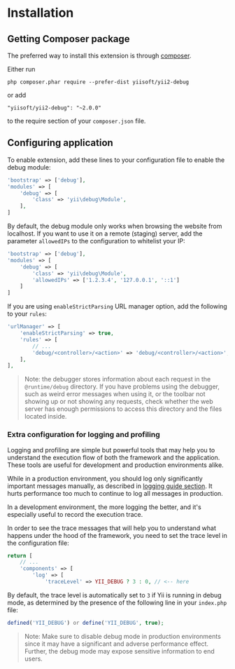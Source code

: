 Installation
============

## Getting Composer package

The preferred way to install this extension is through [composer](http://getcomposer.org/download/).

Either run

```
php composer.phar require --prefer-dist yiisoft/yii2-debug
```

or add

```
"yiisoft/yii2-debug": "~2.0.0"
```

to the require section of your `composer.json` file.


## Configuring application

To enable extension, add these lines to your configuration file to enable the debug module:

```php
'bootstrap' => ['debug'],
'modules' => [
    'debug' => [
        'class' => 'yii\debug\Module',
    ],
]
```

By default, the debug module only works when browsing the website from localhost. If you want to use it on a remote (staging)
server, add the parameter `allowedIPs` to the configuration to whitelist your IP:

```php
'bootstrap' => ['debug'],
'modules' => [
    'debug' => [
        'class' => 'yii\debug\Module',
        'allowedIPs' => ['1.2.3.4', '127.0.0.1', '::1']
    ]
]
```

If you are using `enableStrictParsing` URL manager option, add the following to your `rules`:

```php
'urlManager' => [
    'enableStrictParsing' => true,
    'rules' => [
        // ...
        'debug/<controller>/<action>' => 'debug/<controller>/<action>',
    ],
],
```

> Note: the debugger stores information about each request in the `@runtime/debug` directory. If you have problems using
> the debugger, such as weird error messages when using it, or the toolbar not showing up or not showing any requests, check
> whether the web server has enough permissions to access this directory and the files located inside.


### Extra configuration for logging and profiling

Logging and profiling are simple but powerful tools that may help you to understand the execution flow of both the
framework and the application. These tools are useful for development and production environments alike.

While in a production environment, you should log only significantly important  messages manually, as described in
[logging guide section](https://github.com/yiisoft/yii2/blob/master/docs/guide/runtime-logging.md). It hurts performance too much to continue to log all messages in production.

In a development environment, the more logging the better, and it's especially useful to record the execution trace.

In order to see the trace messages that will help you to understand what happens under the hood of the framework, you
need to set the trace level in the configuration file:

```php
return [
    // ...
    'components' => [
        'log' => [
            'traceLevel' => YII_DEBUG ? 3 : 0, // <-- here
```

By default, the trace level is automatically set to `3` if Yii is running in debug mode, as determined by the presence of
the following line in your `index.php` file:

```php
defined('YII_DEBUG') or define('YII_DEBUG', true);
```

> Note: Make sure to disable debug mode in production environments since it may have a significant and adverse performance
effect. Further, the debug mode may expose sensitive information to end users.
